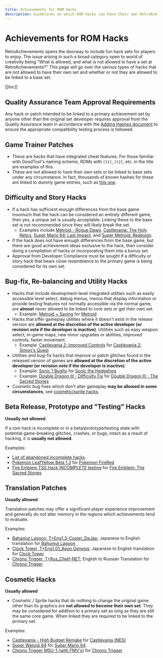 ```yaml
---
title: Achievements for ROM Hacks
description: Guidelines on which ROM hacks can have their own RetroAchievements sets, including the rules for linking hacks to base sets. Learn what is allowed and what is not.
---
```


# Achievements for ROM Hacks

RetroAchievements opens the doorway to include fun hack sets for players to enjoy. The issue arising in such a broad category open to world of creativity being "What is allowed, and what is not allowed to have a set at RetroAchievements?" This page will go over the various types of hacks that are _not_ allowed to have their own set and whether or not they are allowed to be linked to a base set.

[[toc]]

## Quality Assurance Team Approval Requirements

Any hack or patch intended to be linked to a primary achievement set by anyone other than the original set developer requires approval from the Quality Assurance team in accordance with the [Adding Hashes document](/guidelines/content/adding-hashes.html) to ensure the appropriate compatibility testing process is followed.

## Game Trainer Patches

- These are hacks that have integrated cheat features. For those familiar with GoodTool's naming scheme, ROMs with `[t1]`, `[t2]`, etc. in the title are examples of this.
- These are not allowed to have their own sets or be linked to base sets under any circumstance. In fact, thousands of known hashes for these are linked to dummy game entries, such as [this one](https://retroachievements.org/linkedhashes.php?g=11623).

## Difficulty and Story Hacks

- If a hack has sufficient enough differences from the base game insomuch that the hack can be considered an entirely different game, then yes, a unique set is usually acceptable. Linking these to the base set is not recommended since they will likely break the set.
  - Examples include [Metroid - Rogue Dawn](http://retroachievements.org/Game/9597), [Castlevania: The Holy Relics](http://retroachievements.org/game/11655), [Super Mario 64: Last Impact](http://retroachievements.org/game/12733), and [Super Metroid: Redesign](http://retroachievements.org/game/820).
- If the hack does not have enough differences from the base game, but there are good achievement ideas exclusive to the hack, then consider doing a compilation of hacks or incorporating them into a bonus set.
- Approval from Developer Compliance must be sought if a difficulty or story hack that bears close resemblance to the primary game is being considered for its own set.

## Bug-fix, Re-balancing and Utility Hacks

- Hacks that include development-level integrated utilities such as easily accessible level select, debug menus, menus that display information or provide testing features not normally accessible via the normal game, are **almost** never allowed to be linked to core sets or get their own set.
  - Example: [Metroid + Saving](http://www.romhacking.net/hacks/1186/) for [Metroid](https://retroachievements.org/game/1487)
- Hacks that offer gameplay utilities where it doesn't exist in the release version are **allowed at the discretion of the active developer (or revision vote if the developer is inactive)**. Utilities such as easy weapon select, in-game maps, new minor upgrades or abilities, improved controls, faster movement.
  - Example: [Castlevania 2: Improved Controls](https://www.romhacking.net/hacks/4150/) for [Castlevania 2: Simon's Quest](https://retroachievements.org/game/1461)
- Utilities and bug-fix hacks that improve or patch glitches found in the released version of games are **allowed at the discretion of the active developer (or revision vote if the developer is inactive)**.
  - Example: [Sonic 1 Bugfix](https://www.romhacking.net/hacks/3200/) for [Sonic the Hedgehog](http://retroachievements.org/game/1)
  - Example: [Double Dragon III - Difficulty Fix](https://www.romhacking.net/hacks/239/) for [Double Dragon III - The Sacred Stones](https://retroachievements.org/game/1662)
- Cosmetic bug fixes which don't alter gameplay **may be allowed in some circumstances**, see [cosmetic/sprite hacks](#cosmetic--sprite-hacks).

## Beta Release, Prototype and "Testing" Hacks

**Usually not allowed**

If a rom hack is incomplete or in a beta/prototype/testing state with potential game-breaking glitches, crashes, or bugs, intact as a result of hacking, it is **usually not allowed**.

Examples:

- [List of abandoned incomplete hacks](https://www.romhacking.net/abandoned/#id2)
- [Pokemon LeafYellow Beta 1.3](https://www.pokecommunity.com/showthread.php?t=418666) for [Pokemon FireRed](https://retroachievements.org/game/515)
- [Fire Emblem TSS Hack _INCOMPLETE_ testing](https://www.romhacking.net/forum/index.php?topic=28277.0) for [Fire Emblem: The Sacred Stones](http://retroachievements.org/game/2482)

## Translation Patches

**Usually allowed**

Translation patches may offer a significant player experience improvement and generally do not alter memory in the regions which achievements tend to evaluate.

Examples:

- [Bahamut Lagoon, T+Eng1.3-Copier_DeJap](http://www.romhacking.net/translations/280/); Japanese to English translation for [Bahumut Lagoon](https://retroachievements.org/Game/2257)
- [Clock Tower, T+Eng1.01_Aeon Genesis](http://www.romhacking.net/translations/302/); Japanese to English translation for [Clock Tower](https://retroachievements.org/Game/2374)
- [Chrono Trigger, T+Rus_Chief-NET](http://chief-net.ru/index.php?option=com_content&task=view&id=15&Itemid=29); English to Russian Translation for [Chrono Trigger](http://retroachievements.org/Game/319)

## Cosmetic Hacks

**Usually allowed**

- Cosmetic / Sprite hacks that do nothing to change the original game other than its graphics are **not allowed to become their own set**. They may be considered for addition to a primary set as long as they are still the same core game. When linked they are required to be linked to the primary set.

Examples:

- [Castlevania - High Budget Remake](https://www.romhacking.net/hacks/2673/) for [Castlevania (NES)](http://retroachievements.org/game/1462)
- [Super Waluigi 64](https://hacks.sm64hacks.com/hack/403) for [Super Mario 64](http://retroachievements.org/Game/10003)
- [Chrono Trigger MSU-1 (with FMV's)](https://www.romhacking.net/forum/index.php?topic=23115.0) for [Chrono Trigger](http://retroachievements.org/game/319)

